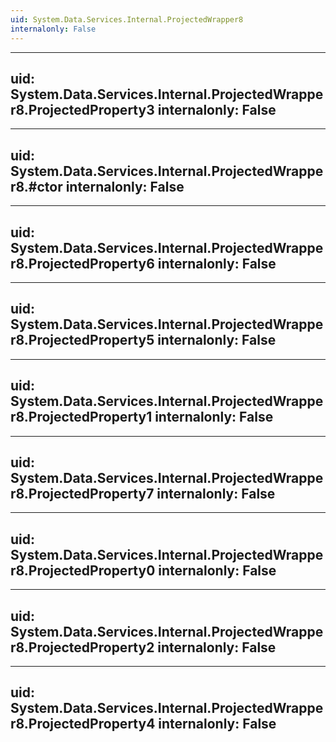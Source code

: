 ```yaml
---
uid: System.Data.Services.Internal.ProjectedWrapper8
internalonly: False
---
```


---
uid: System.Data.Services.Internal.ProjectedWrapper8.ProjectedProperty3
internalonly: False
---

---
uid: System.Data.Services.Internal.ProjectedWrapper8.#ctor
internalonly: False
---

---
uid: System.Data.Services.Internal.ProjectedWrapper8.ProjectedProperty6
internalonly: False
---

---
uid: System.Data.Services.Internal.ProjectedWrapper8.ProjectedProperty5
internalonly: False
---

---
uid: System.Data.Services.Internal.ProjectedWrapper8.ProjectedProperty1
internalonly: False
---

---
uid: System.Data.Services.Internal.ProjectedWrapper8.ProjectedProperty7
internalonly: False
---

---
uid: System.Data.Services.Internal.ProjectedWrapper8.ProjectedProperty0
internalonly: False
---

---
uid: System.Data.Services.Internal.ProjectedWrapper8.ProjectedProperty2
internalonly: False
---

---
uid: System.Data.Services.Internal.ProjectedWrapper8.ProjectedProperty4
internalonly: False
---
